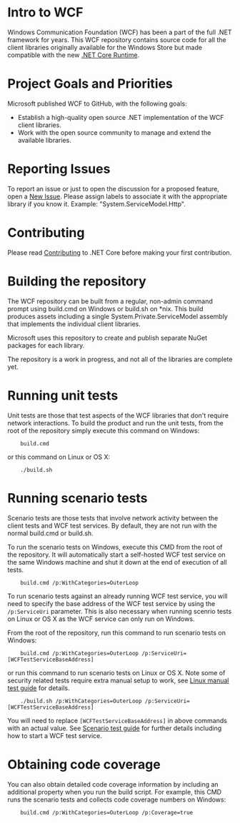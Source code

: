 Intro to WCF
================

Windows Communication Foundation (WCF) has been a part of the full .NET framework for years.  This WCF repository contains source code for all the client libraries originally available for the Windows Store but made compatible with the new [.NET Core Runtime](https://github.com/dotnet/coreclr).

Project Goals and Priorities
============================

Microsoft published WCF to GitHub, with the following goals:

- Establish a high-quality open source .NET implementation of the WCF client libraries.
- Work with the open source community to manage and extend the available libraries.

Reporting Issues
================
To report an issue or just to open the discussion for a proposed feature, open a [New Issue](https://github.com/dotnet/wcf/issues/new). Please assign labels to associate it with the appropriate library if you know it. Example: "System.ServiceModel.Http".

Contributing
============

Please read [Contributing](https://github.com/dotnet/wcf/blob/master/Documentation/contributing.md) to .NET Core before making your first contribution.

Building the repository
=======================

The WCF repository can be built from a regular, non-admin command prompt using build.cmd on Windows or build.sh on *nix.
This build produces assets including a single System.Private.ServiceModel assembly that implements the individual client libraries.

Microsoft uses this repository to create and publish separate NuGet packages for each library. 

The repository is a work in progress, and not all of the libraries are complete yet.

Running unit tests
======================
Unit tests are those that test aspects of the WCF libraries that don't require network interactions.
To build the product and run the unit tests, from the root of the repository simply execute this command on Windows:

```
    build.cmd
```
or this command on Linux or OS X:
```
    ./build.sh
```

Running scenario tests
==========================
Scenario tests are those tests that involve network activity between the client tests and WCF test services.
By default, they are not run with the normal build.cmd or build.sh.

To run the scenario tests on Windows, execute this CMD from the root of the repository. It will automatically start a
self-hosted WCF test service on the same Windows machine and shut it down at the end of execution of all tests.

```
    build.cmd /p:WithCategories=OuterLoop
```
To run scenario tests against an already running WCF test service, you will need to specify the base address 
of the WCF test service by using the `/p:ServiceUri` parameter. This is also necessary when running
scenrio tests on Linux or OS X as the WCF service can only run on Windows.

From the root of the repository, run this command to run scenario tests on Windows:
```
    build.cmd /p:WithCategories=OuterLoop /p:ServiceUri=[WCFTestServiceBaseAddress]
```
or run this command to run scenario tests on Linux or OS X.
Note some of security related tests require extra manual setup to work, 
see [Linux manual test guide](https://github.com/dotnet/wcf/blob/master/Documentation/manualtest-guide.md) for details.
```
    ./build.sh /p:WithCategories=OuterLoop /p:ServiceUri=[WCFTestServiceBaseAddress]
```

You will need to replace `[WCFTestServiceBaseAddress]` in above commands with an actual value.
See [Scenario test guide](https://github.com/dotnet/wcf/blob/master/Documentation/scenario-test-guide.md)
for further details including how to start a WCF test service.

Obtaining code coverage
=======================
You can also obtain detailed code coverage information by including an additional property
when you run the build script.  For example, this CMD runs the scenario tests and collects
code coverage numbers on Windows:
```
    build.cmd /p:WithCategories=OuterLoop /p:Coverage=true
```
